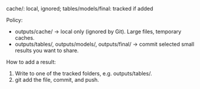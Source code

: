 cache/: local, ignored; tables/models/final: tracked if added

Policy:
- outputs/cache/  → local only (ignored by Git). Large files, temporary caches.
- outputs/tables/, outputs/models/, outputs/final/ → commit selected small results you want to share.

How to add a result:
1) Write to one of the tracked folders, e.g. outputs/tables/.
2) git add the file, commit, and push.

